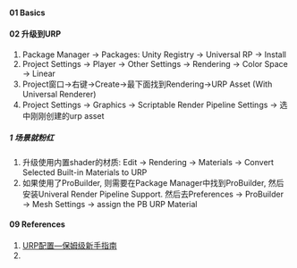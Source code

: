 

#### 01 Basics



#### 02 升级到URP

1. Package Manager → Packages: Unity Registry → Universal RP → Install
2. Project Settings → Player → Other Settings → Rendering → Color Space → Linear
3. Project窗口→右键→Create→最下面找到Rendering→URP Asset (With Universal Renderer) 
4. Project Settings → Graphics → Scriptable Render Pipeline Settings → 选中刚刚创建的urp asset 



##### 1 场景就粉红

1. 升级使用内置shader的材质: Edit → Rendering → Materials → Convert Selected Built-in Materials to URP 
2. 如果使用了ProBuilder, 则需要在Package Manager中找到ProBuilder, 然后安装Univeral Render Pipeline Support. 然后去Preferences → ProBuilder → Mesh Settings → assign the PB URP Material





#### 09 References

1. [URP配置—保姆级新手指南](https://zhuanlan.zhihu.com/p/396397334)
2. 